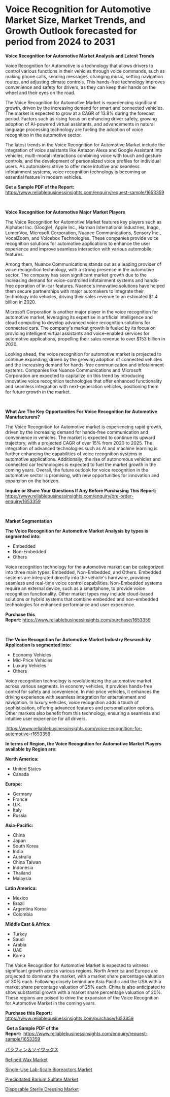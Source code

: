 <p><h1>Voice Recognition for Automotive Market Size, Market Trends, and Growth Outlook forecasted for period from 2024 to 2031</h1></p><p><strong>Voice Recognition for Automotive Market Analysis and Latest Trends</strong></p>
<p><p>Voice Recognition for Automotive is a technology that allows drivers to control various functions in their vehicles through voice commands, such as making phone calls, sending messages, changing music, setting navigation routes, and adjusting climate controls. This hands-free technology improves convenience and safety for drivers, as they can keep their hands on the wheel and their eyes on the road.</p><p>The Voice Recognition for Automotive Market is experiencing significant growth, driven by the increasing demand for smart and connected vehicles. The market is expected to grow at a CAGR of 13.8% during the forecast period. Factors such as rising focus on enhancing driver safety, growing adoption of AI-powered virtual assistants, and advancements in natural language processing technology are fueling the adoption of voice recognition in the automotive sector.</p><p>The latest trends in the Voice Recognition for Automotive Market include the integration of voice assistants like Amazon Alexa and Google Assistant into vehicles, multi-modal interactions combining voice with touch and gesture controls, and the development of personalized voice profiles for individual users. As automakers strive to offer more intuitive and seamless infotainment systems, voice recognition technology is becoming an essential feature in modern vehicles.</p></p>
<p><strong>Get a Sample PDF of the Report:&nbsp;</strong> <a href="https://www.reliablebusinessinsights.com/enquiry/request-sample/1653359">https://www.reliablebusinessinsights.com/enquiry/request-sample/1653359</a></p>
<p>&nbsp;</p>
<p><strong>Voice Recognition for Automotive Major Market Players</strong></p>
<p><p>The Voice Recognition for Automotive Market features key players such as Alphabet Inc. (Google), Apple Inc., Harman International Industries, Inago, LumenVox, Microsoft Corporation, Nuance Communications, Sensory Inc., VocalZoom, and Voicebox Technologies. These companies provide voice recognition solutions for automotive applications to enhance the user experience and improve seamless interaction with various automobile features.</p><p>Among them, Nuance Communications stands out as a leading provider of voice recognition technology, with a strong presence in the automotive sector. The company has seen significant market growth due to the increasing demand for voice-controlled infotainment systems and hands-free operation of in-car features. Nuance's innovative solutions have helped them secure partnerships with major automakers to integrate their technology into vehicles, driving their sales revenue to an estimated $1.4 billion in 2020.</p><p>Microsoft Corporation is another major player in the voice recognition for automotive market, leveraging its expertise in artificial intelligence and cloud computing to develop advanced voice recognition solutions for connected cars. The company's market growth is fueled by its focus on providing intelligent virtual assistants and voice-enabled services for automotive applications, propelling their sales revenue to over $153 billion in 2020.</p><p>Looking ahead, the voice recognition for automotive market is projected to continue expanding, driven by the growing adoption of connected vehicles and the increasing demand for hands-free communication and infotainment systems. Companies like Nuance Communications and Microsoft Corporation are expected to capitalize on this trend by introducing innovative voice recognition technologies that offer enhanced functionality and seamless integration with next-generation vehicles, positioning them for future growth in the market.</p></p>
<p>&nbsp;</p>
<p><strong>What Are The Key Opportunities For Voice Recognition for Automotive Manufacturers?</strong></p>
<p><p>The Voice Recognition for Automotive market is experiencing rapid growth, driven by the increasing demand for hands-free communication and convenience in vehicles. The market is expected to continue its upward trajectory, with a projected CAGR of over 15% from 2020 to 2025. The integration of advanced technologies such as AI and machine learning is further enhancing the capabilities of voice recognition systems in automotive applications. Additionally, the rise of autonomous vehicles and connected car technologies is expected to fuel the market growth in the coming years. Overall, the future outlook for voice recognition in the automotive sector is promising, with new opportunities for innovation and expansion on the horizon.</p></p>
<p><strong>Inquire or Share Your Questions If Any Before Purchasing This Report:</strong> <a href="https://www.reliablebusinessinsights.com/enquiry/pre-order-enquiry/1653359">https://www.reliablebusinessinsights.com/enquiry/pre-order-enquiry/1653359</a></p>
<p>&nbsp;</p>
<p><strong>Market Segmentation</strong></p>
<p><strong>The Voice Recognition for Automotive Market Analysis by types is segmented into:</strong></p>
<p><ul><li>Embedded</li><li>Non-Embedded</li><li>Others</li></ul></p>
<p><p>Voice recognition technology for the automotive market can be categorized into three main types: Embedded, Non-Embedded, and Others. Embedded systems are integrated directly into the vehicle's hardware, providing seamless and real-time voice control capabilities. Non-Embedded systems require an external device, such as a smartphone, to provide voice recognition functionality. Other market types may include cloud-based solutions or hybrid systems that combine embedded and non-embedded technologies for enhanced performance and user experience.</p></p>
<p><strong>Purchase this Report:&nbsp;</strong><a href="https://www.reliablebusinessinsights.com/purchase/1653359">https://www.reliablebusinessinsights.com/purchase/1653359</a></p>
<p>&nbsp;</p>
<p><strong>The Voice Recognition for Automotive Market Industry Research by Application is segmented into:</strong></p>
<p><ul><li>Economy Vehicles</li><li>Mid-Price Vehicles</li><li>Luxury Vehicles</li><li>Others</li></ul></p>
<p><p>Voice recognition technology is revolutionizing the automotive market across various segments. In economy vehicles, it provides hands-free control for safety and convenience. In mid-price vehicles, it enhances the driving experience with seamless integration for entertainment and navigation. In luxury vehicles, voice recognition adds a touch of sophistication, offering advanced features and personalization options. Other markets also benefit from this technology, ensuring a seamless and intuitive user experience for all drivers.</p></p>
<p><a href="https://www.reliablebusinessinsights.com/voice-recognition-for-automotive-r1653359">&nbsp;https://www.reliablebusinessinsights.com/voice-recognition-for-automotive-r1653359</a></p>
<p><strong>In terms of Region, the Voice Recognition for Automotive Market Players available by Region are:</strong></p>
<p>
    <p> <strong> North America: </strong>
        <ul>
            <li>United States</li>
            <li>Canada</li>
        </ul>
        </p> 
    <p> <strong> Europe: </strong>
        <ul>
            <li>Germany</li>
            <li>France</li>
            <li>U.K.</li>
            <li>Italy</li>
            <li>Russia</li>
        </ul>
        </p> 
    <p> <strong> Asia-Pacific: </strong>
        <ul>
            <li>China</li>
            <li>Japan</li>
            <li>South Korea</li>
            <li>India</li>
            <li>Australia</li>
            <li>China Taiwan</li>
            <li>Indonesia</li>
            <li>Thailand</li>
            <li>Malaysia</li>
        </ul>
        </p> 
    <p> <strong> Latin America: </strong>
        <ul>
            <li>Mexico</li>
            <li>Brazil</li>
            <li>Argentina Korea</li>
            <li>Colombia</li>
        </ul>
        </p> 
    <p> <strong> Middle East & Africa: </strong>
        <ul>
            <li>Turkey</li>
            <li>Saudi</li>
            <li>Arabia</li>
            <li>UAE</li>
            <li>Korea</li>
        </ul>
    </p>
    </p>
<p><p>The Voice Recognition for Automotive Market is expected to witness significant growth across various regions. North America and Europe are projected to dominate the market, with a market share percentage valuation of 30% each. Following closely behind are Asia Pacific and the USA with a market share percentage valuation of 25% each. China is also anticipated to show substantial growth with a market share percentage valuation of 20%. These regions are poised to drive the expansion of the Voice Recognition for Automotive Market in the coming years.</p></p>
<p><strong>Purchase this Report: </strong><a href="https://www.reliablebusinessinsights.com/purchase/1653359">https://www.reliablebusinessinsights.com/purchase/1653359</a></p>
<p>&nbsp;<strong>Get a Sample PDF of the Report:&nbsp;&nbsp;</strong><a href="https://www.reliablebusinessinsights.com/enquiry/request-sample/1653359">https://www.reliablebusinessinsights.com/enquiry/request-sample/1653359</a></p>
<p><strong></strong></p>
<p><p><a href="https://github.com/TysonKub/Market-Research-Report-List-1/blob/main/4117355176363.md">パラフィン＆ソイワックス</a></p><p><a href="https://www.linkedin.com/pulse/insights-refined-wax-market-share-competitive-landscape-period-kwibf">Refined Wax Market</a></p><p><a href="https://github.com/AdrianaPaucek2023/Market-Research-Report-List-1/blob/main/single-use-lab-scale-bioreactors-market.md">Single-Use Lab-Scale Bioreactors Market</a></p><p><a href="https://www.linkedin.com/pulse/precipitated-barium-sulfate-market-segmentation-geographical-regions-ia0zf">Precipitated Barium Sulfate Market</a></p><p><a href="https://github.com/lorenzaSchmeler/Market-Research-Report-List-1/blob/main/disposable-sterile-dressing-market.md">Disposable Sterile Dressing Market</a></p></p>